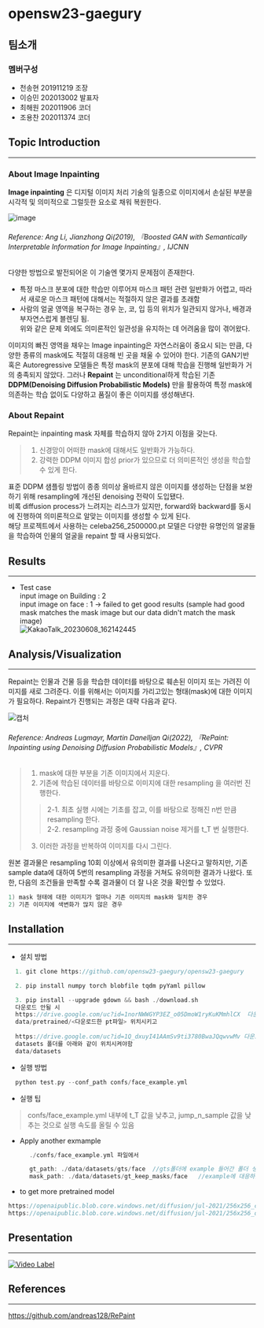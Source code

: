 # opensw23-gaegury  
## 팀소개  
### 멤버구성  
- 천송현 201911219 조장  
- 이승민 202013002 발표자    
- 최해원 202011906 코더  
- 조용찬 202011374 코더  


## Topic Introduction  
---
### About Image Inpainting
__Image inpainting__ 은 디지털 이미지 처리 기술의 일종으로 이미지에서 손실된 부분을 시각적 및 의미적으로 그럴듯한 요소로 채워 복원한다.    

![image](https://github.com/hwon820/B.Joon_Archiving/assets/90510391/14a1c037-f160-4199-962c-e4ed93ecc94f)    
###### Reference: Ang Li, Jianzhong Qi(2019), 『Boosted GAN with Semantically Interpretable Information for Image Inpainting』, IJCNN    

다양한 방법으로 발전되어온 이 기술엔 몇가지 문제점이 존재한다.   
* 특정 마스크 분포에 대한 학습만 이루어져 마스크 패턴 관련 일반화가 어렵고, 따라서 새로운 마스크 패턴에 대해서는 적절하지 않은 결과를 초래함   
* 사람의 얼굴 영역을 복구하는 경우 눈, 코, 입 등의 위치가 일관되지 않거나, 배경과 부자연스럽게 블렌딩 됨.   
위와 같은 문제 외에도 의미론적인 일관성을 유지하는 데 어려움을 많이 겪어왔다.   

이미지의 빠진 영역을 채우는 Image inpainting은 자연스러움이 중요시 되는 만큼, 다양한 종류의 mask에도 적절히 대응해 빈 곳을 채울 수 있어야 한다. 기존의 GAN기반 혹은 Autoregressive 모델들은 특정 mask의 분포에 대해 학습을 진행해 일반화가 거의 충족되지 않았다. 그러나 __Repaint__ 는 unconditional하게 학습된 기존 __DDPM(Denoising Diffusion Probabilistic Models)__ 만을 활용하여 특정 mask에 의존하는 학습 없이도 다양하고 품질이 좋은 이미지를 생성해낸다.   

### About Repaint
Repaint는 inpainting mask 자체를 학습하지 않아 2가지 이점을 갖는다.  

> 1. 신경망이 어떠한 mask에 대해서도 일반화가 가능하다.
> 2. 강력한 DDPM 이미지 합성 prior가 있으므로 더 의미론적인 생성을 학습할 수 있게 한다.

  표준 DDPM 샘플링 방법이 종종 의미상 올바르지 않은 이미지를 생성하는 단점을 보완하기 위해 resampling에 개선된 denoising 전략이 도입됐다.  
  비록 diffusion process가 느려지는 리스크가 있지만, forward와 backward를 동시에 진행하여 의미론적으로 알맞는 이미지를 생성할 수 있게 된다.  
  해당 프로젝트에서 사용하는 celeba256_2500000.pt 모델은 다양한 유명인의 얼굴들을 학습하여 인물의 얼굴을 repaint 할 때 사용되었다.  
  
## Results  
---  
- Test case  
input image on Building : 2  
input image on face : 1 -> failed to get good results  (sample had good mask matches the mask image but our data didn't match the mask image)  
![KakaoTalk_20230608_162142445](https://github.com/opensw23-gaegury/opensw23-gaegury/assets/90510391/0b769ed1-2904-4902-8baf-3beb1ef718f5)



## Analysis/Visualization    
---  
Repaint는 인물과 건물 등을 학습한 데이터를 바탕으로 훼손된 이미지 또는 가려진 이미지를 새로 그려준다. 이를 위해서는 이미지를 가리고있는 형태(mask)에 대한 이미지가 필요하다. Repaint가 진행되는 과정은 대략 다음과 같다.      

![캡처](https://github.com/opensw23-gaegury/opensw23-gaegury/assets/90510391/334980b1-2da7-4287-a885-9de27760e43d)    
###### Reference: Andreas Lugmayr, Martin Danelljan Qi(2022), 『RePaint: Inpainting using Denoising Diffusion Probabilistic Models』, CVPR  

>  1. mask에 대한 부분을 기존 이미지에서 지운다. 
>  2. 기존에 학습된 데이터를 바탕으로 이미지에 대한 resampling 을 여러번 진행한다.
>>   2-1. 최초 실행 시에는 기초를 잡고, 이를 바탕으로 정해진 n번 만큼 resampling 한다.    
>>   2-2. resampling 과정 중에 Gaussian noise 제거를 t_T 번 실행한다.
>  3. 이러한 과정을 반복하여 이미지를 다시 그린다.     

원본 결과물은 resampling 10회 이상에서 유의미한 결과를 나온다고 말하지만, 기존 sample data에 대하여 5번의 resampling 과정을 거쳐도 유의미한 결과가 나왔다. 또한, 다음의 조건들을 만족할 수록 결과물이 더 잘 나온 것을 확인할 수 있었다.  
```c
1) mask 형태에 대한 이미지가 얼마나 기존 이미지의 mask와 일치한 경우  
2) 기존 이미지에 색변화가 많지 않은 경우    
```   

## Installation  
---
- 설치 방법
```c
  1. git clone https://github.com/opensw23-gaegury/opensw23-gaegury
```
```c
  2. pip install numpy torch blobfile tqdm pyYaml pillow     
```
```c
  3. pip install --upgrade gdown && bash ./download.sh  
  다운로드 안될 시
  https://drive.google.com/uc?id=1norNWWGYP3EZ_o05DmoW1ryKuKMmhlCX  다운로드 후  
  data/pretrained/<다운로드한 pt파일> 위치시키고
  
  https://drive.google.com/uc?id=1Q_dxuyI41AAmSv9ti3780BwaJQqwvwMv 다운로드 후 zip 파일 압축해체한것을  
  datasets 폴더를 아래와 같이 위치시켜야함  
  data/datasets  
```  

- 실행 방법   
```c
  python test.py --conf_path confs/face_example.yml  
```

- 실행 팁
> confs/face_example.yml 내부에 t_T 값을 낮추고, jump_n_sample 값을 낮추는 것으로 실행 속도를 올릴 수 있음  
> 
- Apply another exmample

```c
      ./confs/face_example.yml 파일에서 

      gt_path: ./data/datasets/gts/face  //gts폴더에 example 들어간 폴더 생성 후 face폴더 대신 해당 폴더명 작성 
      mask_path: ./data/datasets/gt_keep_masks/face   //example에 대응하는 폴더를 gt_keep_masks에서 찾아서 face폴더 대신 작성
```

- to get more pretrained model  
```c
https://openaipublic.blob.core.windows.net/diffusion/jul-2021/256x256_classifier.pt # Trained by OpenAI  
https://openaipublic.blob.core.windows.net/diffusion/jul-2021/256x256_diffusion.pt # Trained by OpenAI  
```

## Presentation  
---  
[![Video Label](http://img.youtube.com/vi/sDEQnY4nacU/0.jpg)](https://youtu.be/sDEQnY4nacU)  


## References  
---
https://github.com/andreas128/RePaint  
